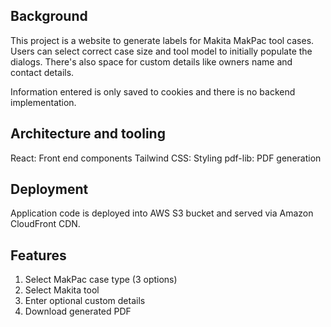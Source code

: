 ## Background

This project is a website to generate labels for Makita MakPac tool
cases. Users can select correct case size and tool model to
initially populate the dialogs. There's also space for custom
details like owners name and contact details.

Information entered is only saved to cookies and there is no backend
implementation.


## Architecture and tooling

React: Front end components
Tailwind CSS: Styling
pdf-lib: PDF generation


## Deployment

Application code is deployed into AWS S3 bucket and served via
Amazon CloudFront CDN.


## Features


1. Select MakPac case type (3 options)
2. Select Makita tool
3. Enter optional custom details
4. Download generated PDF 


